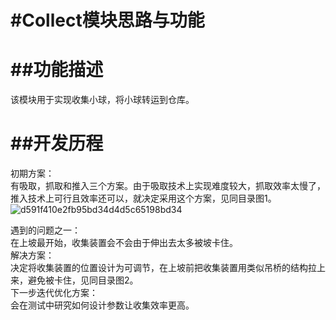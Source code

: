 #Collect模块思路与功能
=========================
##功能描述
========================
  该模块用于实现收集小球，将小球转运到仓库。

##开发历程
=========================
  初期方案：<br>
    有吸取，抓取和推入三个方案。由于吸取技术上实现难度较大，抓取效率太慢了，推入技术上可行且效率还可以，就决定采用这个方案，见同目录图1。<br>
    ![d591f410e2fb95bd34d4d5c65198bd34](https://github.com/user-attachments/assets/947a48ee-5a53-4dfb-8ebb-0073dc919e58)

  遇到的问题之一：<br>
    在上坡最开始，收集装置会不会由于伸出去太多被坡卡住。<br>
  解决方案：<br>
    决定将收集装置的位置设计为可调节，在上坡前把收集装置用类似吊桥的结构拉上来，避免被卡住，见同目录图2。<br>
  下一步迭代优化方案：<br>
    会在测试中研究如何设计参数让收集效率更高。<br>



